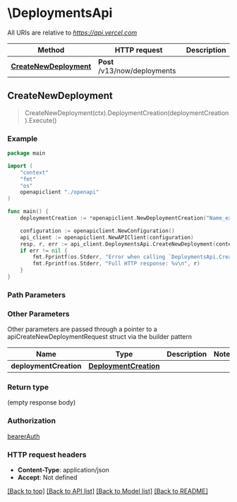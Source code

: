 # \DeploymentsApi

All URIs are relative to *https://api.vercel.com*

Method | HTTP request | Description
------------- | ------------- | -------------
[**CreateNewDeployment**](DeploymentsApi.md#CreateNewDeployment) | **Post** /v13/now/deployments | 



## CreateNewDeployment

> CreateNewDeployment(ctx).DeploymentCreation(deploymentCreation).Execute()



### Example

```go
package main

import (
    "context"
    "fmt"
    "os"
    openapiclient "./openapi"
)

func main() {
    deploymentCreation := *openapiclient.NewDeploymentCreation("Name_example") // DeploymentCreation |  (optional)

    configuration := openapiclient.NewConfiguration()
    api_client := openapiclient.NewAPIClient(configuration)
    resp, r, err := api_client.DeploymentsApi.CreateNewDeployment(context.Background()).DeploymentCreation(deploymentCreation).Execute()
    if err != nil {
        fmt.Fprintf(os.Stderr, "Error when calling `DeploymentsApi.CreateNewDeployment``: %v\n", err)
        fmt.Fprintf(os.Stderr, "Full HTTP response: %v\n", r)
    }
}
```

### Path Parameters



### Other Parameters

Other parameters are passed through a pointer to a apiCreateNewDeploymentRequest struct via the builder pattern


Name | Type | Description  | Notes
------------- | ------------- | ------------- | -------------
 **deploymentCreation** | [**DeploymentCreation**](DeploymentCreation.md) |  | 

### Return type

 (empty response body)

### Authorization

[bearerAuth](../README.md#bearerAuth)

### HTTP request headers

- **Content-Type**: application/json
- **Accept**: Not defined

[[Back to top]](#) [[Back to API list]](../README.md#documentation-for-api-endpoints)
[[Back to Model list]](../README.md#documentation-for-models)
[[Back to README]](../README.md)

